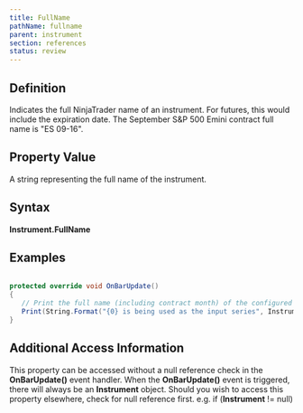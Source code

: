```yaml
---
title: FullName
pathName: fullname
parent: instrument
section: references
status: review
---
```


## Definition

Indicates the full NinjaTrader name of an instrument. For futures, this would include the expiration date. The September S&P 500 Emini contract full name is "ES 09-16".

## Property Value

A string representing the full name of the instrument.

## Syntax

**Instrument.FullName**

## Examples

```csharp

protected override void OnBarUpdate()
{
   // Print the full name (including contract month) of the configured instrument
   Print(String.Format("{0} is being used as the input series", Instrument.FullName));
}
```

## Additional Access Information

This property can be accessed without a null reference check in the **OnBarUpdate()** event handler. When the **OnBarUpdate()** event is triggered, there will always be an **Instrument** object. Should you wish to access this property elsewhere, check for null reference first. e.g. if (**Instrument** != null)
